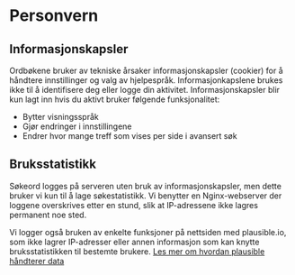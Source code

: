 # Personvern
## Informasjonskapsler
Ordbøkene bruker av tekniske årsaker informasjonskapsler (cookier) for å håndtere innstillinger og valg av hjelpespråk. Informasjonkapslene brukes ikke til å identifisere deg eller logge din aktivitet. Informasjonskapsler blir kun lagt inn hvis du aktivt bruker følgende funksjonalitet:
- Bytter visningsspråk
- Gjør endringer i innstillingene
- Endrer hvor mange treff som vises per side i avansert søk

## Bruksstatistikk
Søkeord logges på serveren uten bruk av informasjonskapsler, men dette bruker vi kun til å lage søkestatistikk. Vi benytter en Nginx-webserver der loggene overskrives etter en stund, slik at IP-adressene ikke lagres permanent noe sted. 

Vi logger også bruken av enkelte funksjoner på nettsiden med plausible.io, som ikke lagrer IP-adresser eller annen informasjon som kan knytte bruksstatistikken til bestemte brukere. [Les mer om hvordan plausible håndterer data](https://plausible.io/data-policy)
